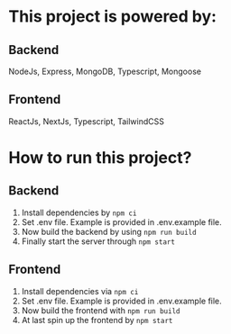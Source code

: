 # This project is powered by:

## Backend

NodeJs, Express, MongoDB, Typescript, Mongoose

## Frontend

ReactJs, NextJs, Typescript, TailwindCSS

# How to run this project?

## Backend

1. Install dependencies by `npm ci`
2. Set .env file. Example is provided in .env.example file.
3. Now build the backend by using `npm run build`
4. Finally start the server through `npm start`

## Frontend

1. Install dependencies via `npm ci`
2. Set .env file. Example is provided in .env.example file.
3. Now build the frontend with `npm run build`
4. At last spin up the frontend by `npm start`
